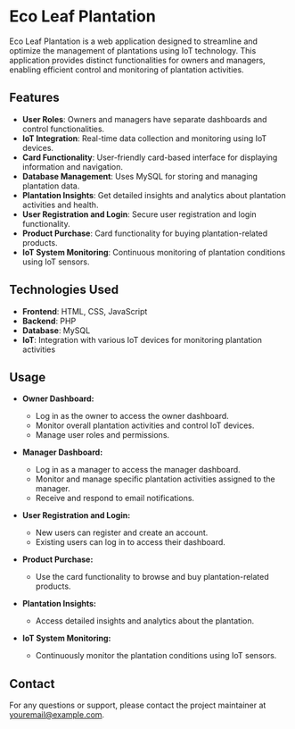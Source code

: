 # Eco Leaf Plantation

Eco Leaf Plantation is a web application designed to streamline and optimize the management of plantations using IoT technology. This application provides distinct functionalities for owners and managers, enabling efficient control and monitoring of plantation activities.

## Features

- **User Roles**: Owners and managers have separate dashboards and control functionalities.
- **IoT Integration**: Real-time data collection and monitoring using IoT devices.
- **Card Functionality**: User-friendly card-based interface for displaying information and navigation.
- **Database Management**: Uses MySQL for storing and managing plantation data.
- **Plantation Insights**: Get detailed insights and analytics about plantation activities and health.
- **User Registration and Login**: Secure user registration and login functionality.
- **Product Purchase**: Card functionality for buying plantation-related products.
- **IoT System Monitoring**: Continuous monitoring of plantation conditions using IoT sensors.

## Technologies Used

- **Frontend**: HTML, CSS, JavaScript
- **Backend**: PHP
- **Database**: MySQL
- **IoT**: Integration with various IoT devices for monitoring plantation activities

## Usage

- **Owner Dashboard:**
    - Log in as the owner to access the owner dashboard.
    - Monitor overall plantation activities and control IoT devices.
    - Manage user roles and permissions.

- **Manager Dashboard:**
    - Log in as a manager to access the manager dashboard.
    - Monitor and manage specific plantation activities assigned to the manager.
    - Receive and respond to email notifications.
  
- **User Registration and Login:**
    - New users can register and create an account.
    - Existing users can log in to access their dashboard.

- **Product Purchase:**
    - Use the card functionality to browse and buy plantation-related products.

- **Plantation Insights:**
    - Access detailed insights and analytics about the plantation.

- **IoT System Monitoring:**
    - Continuously monitor the plantation conditions using IoT sensors.



## Contact

For any questions or support, please contact the project maintainer at [youremail@example.com](mailto:youremail@example.com).

